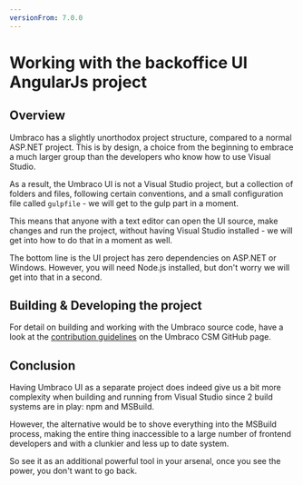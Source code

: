```yaml
---
versionFrom: 7.0.0
---
```


# Working with the backoffice UI AngularJs project

## Overview
Umbraco has a slightly unorthodox project structure, compared to a normal ASP.NET project. This is by design, a choice from the beginning to embrace a much larger group than the developers who know how to use Visual Studio.

As a result, the Umbraco UI is not a Visual Studio project, but a collection of folders and files, following certain conventions, and a small configuration file called `gulpfile` - we will get to the gulp part in a moment.

This means that anyone with a text editor can open the UI source, make changes and run the project, without having Visual Studio installed - we will get into how to do that in a moment as well.

The bottom line is the UI project has zero dependencies on ASP.NET or Windows. However, you will need Node.js installed, but don't worry we will get into that in a second.

## Building & Developing the project

For detail on building and working with the Umbraco source code, have a look at the [contribution guidelines](https://github.com/umbraco/Umbraco-CMS/blob/v8/dev/.github/CONTRIBUTING.md#building-umbraco-from-source-code) on the Umbraco CSM GitHub page.


## Conclusion
Having Umbraco UI as a separate project does indeed give us a bit more complexity when building and running from Visual Studio since 2 build systems are in play: npm and MSBuild.

However, the alternative would be to shove everything into the MSBuild process, making the entire thing inaccessible to a large number of frontend developers and with a clunkier and less up to date system.

So see it as an additional powerful tool in your arsenal, once you see the power, you don't want to go back.

